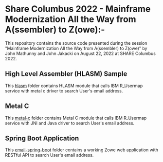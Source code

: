 # Share Columbus 2022 - Mainframe Modernization All the Way from A(ssembler) to Z(owe):-
This repository contains the source code presented during the session 
"Mainframe Modernization All the Way from A(ssembler) to Z(owe)" 
by John Mathunny and John Jakacki on August 22, 2022 
at SHARE Columbus 2022.

## High Level Assembler (HLASM) Sample
This [hlasm](../hlasm) folder contains HLASM module that calls IBM R_Usermap service with metal c driver to search User's email address.

## Metal C
This [metal-c](../metal-c) folder contains Metal C module that calls IBM R_Usermap service with JNI and Java driver to search User's email address.

## Spring Boot Application
This [email-spring-boot](../email-spring-boot) folder contains a working Zowe web application with RESTful API to search User's email address.



